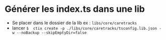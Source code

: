 # Générer les index.ts dans une lib 

- Se placer dans le dossier de la lib ex : `libs/core/caretracks`
- lancer `$  ctix create -p ./libs/core/caretracks/tsconfig.lib.json -w --noBackup --skipEmptyDir=false`
